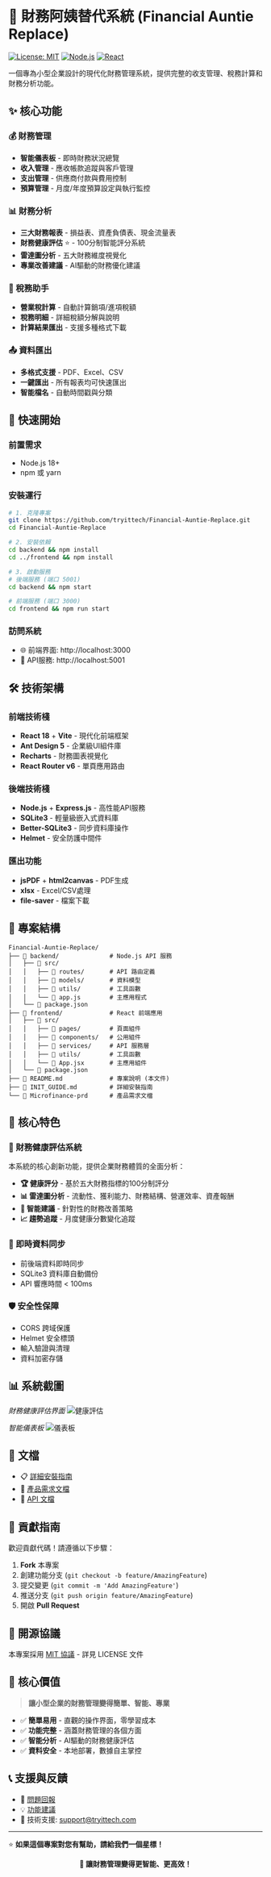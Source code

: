 # 🏦 財務阿姨替代系統 (Financial Auntie Replace)

[![License: MIT](https://img.shields.io/badge/License-MIT-yellow.svg)](https://opensource.org/licenses/MIT)
[![Node.js](https://img.shields.io/badge/Node.js-18%2B-green.svg)](https://nodejs.org/)
[![React](https://img.shields.io/badge/React-18-blue.svg)](https://reactjs.org/)

一個專為小型企業設計的現代化財務管理系統，提供完整的收支管理、稅務計算和財務分析功能。

## ✨ 核心功能

### 💰 財務管理
- **智能儀表板** - 即時財務狀況總覽
- **收入管理** - 應收帳款追蹤與客戶管理
- **支出管理** - 供應商付款與費用控制
- **預算管理** - 月度/年度預算設定與執行監控

### 📊 財務分析
- **三大財務報表** - 損益表、資產負債表、現金流量表
- **財務健康評估** ⭐ - 100分制智能評分系統
- **雷達圖分析** - 五大財務維度視覺化
- **專業改善建議** - AI驅動的財務優化建議

### 🧮 稅務助手
- **營業稅計算** - 自動計算銷項/進項稅額
- **稅務明細** - 詳細稅額分解與說明
- **計算結果匯出** - 支援多種格式下載

### 📤 資料匯出
- **多格式支援** - PDF、Excel、CSV
- **一鍵匯出** - 所有報表均可快速匯出
- **智能檔名** - 自動時間戳與分類

## 🚀 快速開始

### 前置需求
- Node.js 18+
- npm 或 yarn

### 安裝運行
```bash
# 1. 克隆專案
git clone https://github.com/tryittech/Financial-Auntie-Replace.git
cd Financial-Auntie-Replace

# 2. 安裝依賴
cd backend && npm install
cd ../frontend && npm install

# 3. 啟動服務
# 後端服務 (端口 5001)
cd backend && npm start

# 前端服務 (端口 3000)  
cd frontend && npm run start
```

### 訪問系統
- 🌐 前端界面: http://localhost:3000
- 🔗 API服務: http://localhost:5001

## 🛠️ 技術架構

### 前端技術棧
- **React 18** + **Vite** - 現代化前端框架
- **Ant Design 5** - 企業級UI組件庫
- **Recharts** - 財務圖表視覺化
- **React Router v6** - 單頁應用路由

### 後端技術棧
- **Node.js** + **Express.js** - 高性能API服務
- **SQLite3** - 輕量級嵌入式資料庫
- **Better-SQLite3** - 同步資料庫操作
- **Helmet** - 安全防護中間件

### 匯出功能
- **jsPDF** + **html2canvas** - PDF生成
- **xlsx** - Excel/CSV處理
- **file-saver** - 檔案下載

## 📁 專案結構

```
Financial-Auntie-Replace/
├── 📁 backend/              # Node.js API 服務
│   ├── 📁 src/
│   │   ├── 📁 routes/       # API 路由定義
│   │   ├── 📁 models/       # 資料模型
│   │   ├── 📁 utils/        # 工具函數
│   │   └── 📄 app.js        # 主應用程式
│   └── 📄 package.json
├── 📁 frontend/             # React 前端應用
│   ├── 📁 src/
│   │   ├── 📁 pages/        # 頁面組件
│   │   ├── 📁 components/   # 公用組件
│   │   ├── 📁 services/     # API 服務層
│   │   ├── 📁 utils/        # 工具函數
│   │   └── 📄 App.jsx       # 主應用組件
│   └── 📄 package.json
├── 📄 README.md             # 專案說明 (本文件)
├── 📄 INIT_GUIDE.md         # 詳細安裝指南
└── 📄 Microfinance-prd      # 產品需求文檔
```

## 🎯 核心特色

### 💎 財務健康評估系統
本系統的核心創新功能，提供企業財務體質的全面分析：

- **🏆 健康評分** - 基於五大財務指標的100分制評分
- **📊 雷達圖分析** - 流動性、獲利能力、財務結構、營運效率、資產報酬
- **🎯 智能建議** - 針對性的財務改善策略
- **📈 趨勢追蹤** - 月度健康分數變化追蹤

### 🔄 即時資料同步
- 前後端資料即時同步
- SQLite3 資料庫自動備份
- API 響應時間 < 100ms

### 🛡️ 安全性保障
- CORS 跨域保護
- Helmet 安全標頭
- 輸入驗證與清理
- 資料加密存儲

## 📊 系統截圖

*財務健康評估界面*
![健康評估](https://via.placeholder.com/800x400/4CAF50/FFFFFF?text=財務健康評估系統)

*智能儀表板*
![儀表板](https://via.placeholder.com/800x400/2196F3/FFFFFF?text=財務管理儀表板)

## 📖 文檔

- 📋 [詳細安裝指南](./INIT_GUIDE.md)
- 📄 [產品需求文檔](./Microfinance-prd)
- 🔗 [API 文檔](./backend/README.md)

## 🤝 貢獻指南

歡迎貢獻代碼！請遵循以下步驟：

1. **Fork** 本專案
2. 創建功能分支 (`git checkout -b feature/AmazingFeature`)
3. 提交變更 (`git commit -m 'Add AmazingFeature'`)
4. 推送分支 (`git push origin feature/AmazingFeature`)
5. 開啟 **Pull Request**

## 📄 開源協議

本專案採用 [MIT 協議](https://opensource.org/licenses/MIT) - 詳見 LICENSE 文件

## 🌟 核心價值

> **讓小型企業的財務管理變得簡單、智能、專業**

- ✅ **簡單易用** - 直觀的操作界面，零學習成本
- ✅ **功能完整** - 涵蓋財務管理的各個方面
- ✅ **智能分析** - AI驅動的財務健康評估
- ✅ **資料安全** - 本地部署，數據自主掌控

## 📞 支援與反饋

- 🐛 [問題回報](https://github.com/tryittech/Financial-Auntie-Replace/issues)
- 💡 [功能建議](https://github.com/tryittech/Financial-Auntie-Replace/discussions)
- 📧 技術支援: support@tryittech.com

---

⭐ **如果這個專案對您有幫助，請給我們一個星標！**

<div align="center">

**🎯 讓財務管理變得更智能、更高效！**

</div>